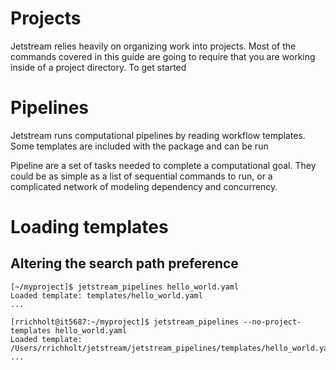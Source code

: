 # Projects

Jetstream relies heavily on organizing work into projects. Most of the commands covered in this guide are going to require that you are working inside of a project directory. To get started

# Pipelines

Jetstream runs computational pipelines by reading workflow templates. Some templates are included with the package and can be run 

Pipeline are a set of tasks needed to complete a computational goal. They could be as simple as a list of sequential commands to run, or a complicated network of modeling dependency and concurrency. 


# Loading templates


## Altering the search path preference

```
[~/myproject]$ jetstream_pipelines hello_world.yaml
Loaded template: templates/hello_world.yaml
...
```

```
[rrichholt@it5687:~/myproject]$ jetstream_pipelines --no-project-templates hello_world.yaml
Loaded template: /Users/rrichholt/jetstream/jetstream_pipelines/templates/hello_world.yaml
...
```
